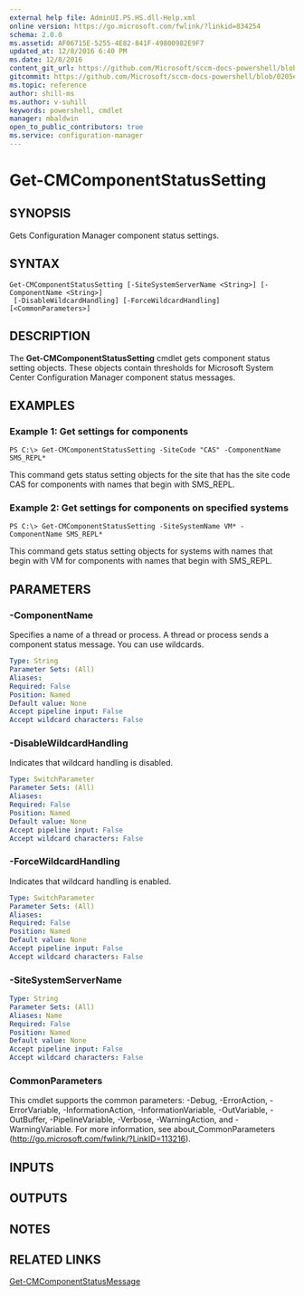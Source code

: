 ```yaml
---
external help file: AdminUI.PS.HS.dll-Help.xml
online version: https://go.microsoft.com/fwlink/?linkid=834254
schema: 2.0.0
ms.assetid: AF06715E-5255-4E82-841F-49800982E9F7
updated_at: 12/8/2016 6:40 PM
ms.date: 12/8/2016
content_git_url: https://github.com/Microsoft/sccm-docs-powershell/blob/live/sccm-cmdlets/ConfigurationManager/vlatest/Get-CMComponentStatusSetting.md
gitcommit: https://github.com/Microsoft/sccm-docs-powershell/blob/0205e569abecf1b4e1b2b342947b87a3691b29a5/sccm-cmdlets/ConfigurationManager/vlatest/Get-CMComponentStatusSetting.md
ms.topic: reference
author: shill-ms
ms.author: v-suhill
keywords: powershell, cmdlet
manager: mbaldwin
open_to_public_contributors: true
ms.service: configuration-manager
---
```


# Get-CMComponentStatusSetting

## SYNOPSIS
Gets Configuration Manager component status settings.

## SYNTAX

```
Get-CMComponentStatusSetting [-SiteSystemServerName <String>] [-ComponentName <String>]
 [-DisableWildcardHandling] [-ForceWildcardHandling] [<CommonParameters>]
```

## DESCRIPTION
The **Get-CMComponentStatusSetting** cmdlet gets component status setting objects.
These objects contain thresholds for Microsoft System Center Configuration Manager component status messages.

## EXAMPLES

### Example 1: Get settings for components
```
PS C:\> Get-CMComponentStatusSetting -SiteCode "CAS" -ComponentName SMS_REPL*
```

This command gets status setting objects for the site that has the site code CAS for components with names that begin with SMS_REPL.

### Example 2: Get settings for components on specified systems
```
PS C:\> Get-CMComponentStatusSetting -SiteSystemName VM* -ComponentName SMS_REPL*
```

This command gets status setting objects for systems with names that begin with VM for components with names that begin with SMS_REPL.

## PARAMETERS

### -ComponentName
Specifies a name of a thread or process.
A thread or process sends a component status message.
You can use wildcards.

```yaml
Type: String
Parameter Sets: (All)
Aliases: 
Required: False
Position: Named
Default value: None
Accept pipeline input: False
Accept wildcard characters: False
```

### -DisableWildcardHandling
Indicates that wildcard handling is disabled.

```yaml
Type: SwitchParameter
Parameter Sets: (All)
Aliases: 
Required: False
Position: Named
Default value: None
Accept pipeline input: False
Accept wildcard characters: False
```

### -ForceWildcardHandling
Indicates that wildcard handling is enabled.

```yaml
Type: SwitchParameter
Parameter Sets: (All)
Aliases: 
Required: False
Position: Named
Default value: None
Accept pipeline input: False
Accept wildcard characters: False
```

### -SiteSystemServerName


```yaml
Type: String
Parameter Sets: (All)
Aliases: Name
Required: False
Position: Named
Default value: None
Accept pipeline input: False
Accept wildcard characters: False
```

### CommonParameters
This cmdlet supports the common parameters: -Debug, -ErrorAction, -ErrorVariable, -InformationAction, -InformationVariable, -OutVariable, -OutBuffer, -PipelineVariable, -Verbose, -WarningAction, and -WarningVariable. For more information, see about_CommonParameters (http://go.microsoft.com/fwlink/?LinkID=113216).

## INPUTS

## OUTPUTS

## NOTES

## RELATED LINKS

[Get-CMComponentStatusMessage](xref:ConfigurationManager/vlatest/Get-CMComponentStatusMessage.md)


